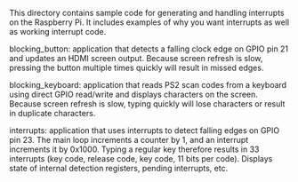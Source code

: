 This directory contains sample code for generating and handling interrupts
on the Raspberry Pi. It includes examples of why you want interrupts as
well as working interrupt code.

blocking_button: application that detects a falling clock edge on GPIO pin
                 21 and updates an HDMI screen output. Because screen refresh
                 is slow, pressing the button multiple times quickly will
                 result in missed edges.

blocking_keyboard: application that reads PS2 scan codes from a keyboard using
                 direct GPIO read/write and displays characters on the screen.
                 Because screen refresh is slow, typing quickly will lose 
                 characters or result in duplicate characters.

interrupts: application that uses interrupts to detect falling edges on GPIO
                 pin 23. The main loop increments a counter by 1, and an interrupt
                 increments it by 0x1000. Typing a regular key therefore results
                 in 33 interrupts (key code, release code, key code, 11 bits
                 per code). Displays state of internal detection registers,
                 pending interrupts, etc.

